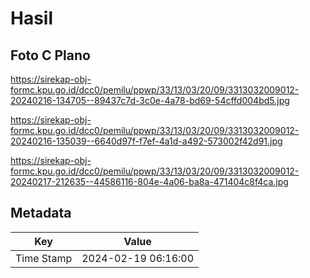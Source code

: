 # Hasil

## Foto C Plano

https://sirekap-obj-formc.kpu.go.id/dcc0/pemilu/ppwp/33/13/03/20/09/3313032009012-20240216-134705--89437c7d-3c0e-4a78-bd69-54cffd004bd5.jpg

https://sirekap-obj-formc.kpu.go.id/dcc0/pemilu/ppwp/33/13/03/20/09/3313032009012-20240216-135039--6640d97f-f7ef-4a1d-a492-573002f42d91.jpg

https://sirekap-obj-formc.kpu.go.id/dcc0/pemilu/ppwp/33/13/03/20/09/3313032009012-20240217-212635--44586116-804e-4a06-ba8a-471404c8f4ca.jpg


## Metadata

| Key        | Value               |
| ---------- | ------------------- |
| Time Stamp | 2024-02-19 06:16:00 |



